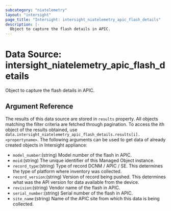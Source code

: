 ```yaml
---
subcategory: "niatelemetry"
layout: "intersight"
page_title: "Intersight: intersight_niatelemetry_apic_flash_details"
description: |-
  Object to capture the flash details in APIC.
---
```


# Data Source: intersight_niatelemetry_apic_flash_details
Object to capture the flash details in APIC.
## Argument Reference
The results of this data source are stored in `results` property.
All objects matching the filter criteria are fetched through pagination.
To access the ith object of the results obtained, use `data.intersight_niatelemetry_apic_flash_details.results[i].<propertyname>`.
The following arguments can be used to get data of already created objects in Intersight appliance:
* `model_number`:(string) Model number of the flash in APIC. 
* `moid`:(string) The unique identifier of this Managed Object instance. 
* `record_type`:(string) Type of record DCNM / APIC / SE. This determines the type of platform where inventory was collected. 
* `record_version`:(string) Version of record being pushed. This determines what was the API version for data available from the device. 
* `revision`:(string) Vendor name of the flash in APIC. 
* `serial_number`:(string) Serial number of the flash in APIC. 
* `site_name`:(string) Name of the APIC site from which this data is being collected. 
 